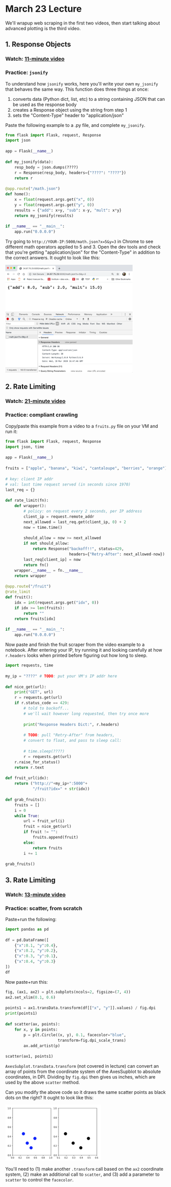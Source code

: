 # March 23 Lecture

We'll wrapup web scraping in the first two videos, then start talking
about advanced plotting is the third video.

## 1. Response Objects

### Watch: [11-minute video](https://youtu.be/_3x-KTxv6sY)

### Practice: `jsonify`

To understand how `jsonify` works, here you'll write your own
`my_jsonify` that behaves the same way.  This function does three
things at once:

1. converts data (Python dict, list, etc) to a string containing JSON that can be used as the response body
2. creates a Response object using the string from step 1
3. sets the "Content-Type" header to "application/json"

Paste the following example to a .py file, and complete `my_jsonify`.

```python
from flask import Flask, request, Response
import json

app = Flask(__name__)

def my_jsonify(data):
    resp_body = json.dumps(????)
    r = Response(resp_body, headers={"????": "????"})
    return r

@app.route("/math.json")
def home():
    x = float(request.args.get("x", 0))
    y = float(request.args.get("y", 0))
    results = {"add": x+y, "sub": x-y, "mult": x*y}
    return my_jsonify(results)

if __name__ == "__main__":
    app.run("0.0.0.0")
```

Try going to `http://YOUR-IP:5000/math.json?x=5&y=3` in Chrome to see
different math operators applied to 5 and 3.  Open the dev tools and
check that you're getting "application/json" for the "Content-Type" in
addition to the correct answers.  It ought to look like this:

<img src="my_jsonify.png" width=400>

## 2. Rate Limiting

### Watch: [21-minute video](https://youtu.be/14GVG4-UkFI)

### Practice: compliant crawling

Copy/paste this example from a video to a `fruits.py` file on your VM
and run it:

```python
from flask import Flask, request, Response
import json, time

app = Flask(__name__)

fruits = ["apple", "banana", "kiwi", "cantaloupe", "berries", "orange"]

# key: client IP addr
# val: last time request served (in seconds since 1970)
last_req = {}

def rate_limit(fn):
    def wrapper():
        # policy: on request every 2 seconds, per IP address
        client_ip = request.remote_addr
        next_allowed = last_req.get(client_ip, 0) + 2
        now = time.time()
        
        should_allow = now >= next_allowed
        if not should_allow:
            return Response("backoff!!", status=429, 
                            headers={"Retry-After": next_allowed-now})
        last_req[client_ip] = now
        return fn()
    wrapper.__name__ = fn.__name__
    return wrapper

@app.route("/fruit")
@rate_limit
def fruit():
    idx = int(request.args.get("idx", 0))
    if idx >= len(fruits):
        return ""
    return fruits[idx]

if __name__ == "__main__":
    app.run("0.0.0.0")
```

Now paste and finish the fruit scraper from the video example to a
notebook.  After entering your IP, try running it and looking
carefully at how `r.headers` looks when printed before figuring out
how long to sleep.

```python
import requests, time

my_ip = "????" # TODO: put your VM's IP addr here

def nice_get(url):
    print("GET", url)
    r = requests.get(url)
    if r.status_code == 429:
        # told to backoff...
        # we'll wait however long requested, then try once more

        print("Response Headers Dict:", r.headers)

        # TODO: pull "Retry-After" from headers,
        # convert to float, and pass to sleep call:

        # time.sleep(????)
        r = requests.get(url)
    r.raise_for_status()
    return r.text

def fruit_url(idx):
    return ("http://"+my_ip+":5000"+
            "/fruit?idx=" + str(idx))

def grab_fruits():
    fruits = []
    i = 0
    while True:
        url = fruit_url(i)
        fruit = nice_get(url)
        if fruit != "":
            fruits.append(fruit)
        else:
            return fruits
        i += 1
        
grab_fruits()
```

## 3. Rate Limiting

### Watch: [13-minute video](https://youtu.be/FMOIuX94aPU)

### Practice: scatter, from scratch

Paste+run the following:

```python
import pandas as pd

df = pd.DataFrame([
    {"x":0.1, "y":0.4},
    {"x":0.2, "y":0.2},
    {"x":0.3, "y":0.1},
    {"x":0.4, "y":0.3}
])
df
```

Now paste+run this:

```python
fig, (ax1, ax2) = plt.subplots(ncols=2, figsize=(7, 4))
ax2.set_xlim(0.1, 0.6)

points1 = ax1.transData.transform(df[["x", "y"]].values) / fig.dpi
print(points1)

def scatter(ax, points):
    for x, y in points:
        p = plt.Circle((x, y), 0.1, facecolor="blue",
                       transform=fig.dpi_scale_trans)
        ax.add_artist(p)

scatter(ax1, points1)
```

`AxesSubplot.transData.transform` (not covered in lecture) can convert
an array of points from the coordinate system of the AxesSupblot to
absolute coordinates, in DPI.  Dividing by `fig.dpi` then gives us
inches, which are used by the above `scatter` method.

Can you modify the above code so it draws the same scatter points as
black dots on the right?  It ought to look like this:

<img src="scatter.png" width=300>

You'll need to (1) make another `.transform` call based on the `ax2`
coordinate system, (2) make an additional call to `scatter`, and (3)
add a parameter to `scatter` to control the `facecolor`.
